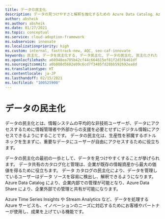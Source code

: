 ```yaml
---
title: データの民主化
description: データの見つけやすさと解釈を強化するための Azure Data Catalog、Azure Data Share、およびその他のツールによるデータの民主化について説明します。
author: absheik
ms.author: absheik
ms.date: 01/27/2021
ms.topic: conceptual
ms.service: cloud-adoption-framework
ms.subservice: innovate
ms.localizationpriority: high
ms.custom: internal, fasttrack-new, AQC, seo-caf-innovate
keywords: 民主化, データを民主化する, データ民主化, データの民主化, 民主化された
ms.openlocfilehash: a60948ea705b42cf44c664615ef81f2d3f6461df
ms.sourcegitcommit: a0b808d5602e09c6cd7f3485fd28bb592692ea8d
ms.translationtype: HT
ms.contentlocale: ja-JP
ms.lasthandoff: 02/15/2021
ms.locfileid: "100525900"
---
```

# <a name="democratize-data"></a>データの民主化

データの民主化とは、情報システムの平均的な非技術ユーザーが、データにアクセスするために情報管理者や外部からの支援を必要とせずにデジタル情報にアクセスできるようにすることです。 データの民主化は、生産性を邪魔するボトルネックを生まずに、重要なデータにユーザーが自由にアクセスするために役立ちます。

データの民主化の最初の一歩として、データを見つけやすくすることが挙げられます。 データ共有のカタログ化と管理は、企業が既存の情報資産から最大の価値を得るために役立ちます。 データ カタログの民主化により、データを管理しているユーザーはデータ ソースを容易に検出し、解釈できるようになります。 Azure Data Catalog により、企業内部での管理が可能となり、Azure Data Share により、企業外部での管理と共有が可能になります。

Azure Time Series Insights や Stream Analytics など、データを処理する Azure サービスも、イノベーションのニーズに対応するためにお客様やパートナーが使用し、成果を上げている機能です。

## <a name="catalog"></a>[カタログ](#tab/Catalog)

### <a name="azure-data-catalog"></a>Azure Data Catalog

Azure Data Catalog は、データ コンシューマーによるデータ検出の課題に対処し、データ プロデューサーが情報資産を管理することを可能にします。 IT とビジネス間のギャップが解消され、すべてのユーザーが分析情報を共有して貢献できるようになります。 必要な場所にデータを保存し、使用するツールで接続できます。 Azure Data Catalog を使用すると、登録されたデータ資産を検出できるユーザーを制御できます。 オープン REST API を使用して、既存のツールやプロセスに統合できます。

> [!div class="checklist"]
>
> - [登録]
> - 検索と注釈
> - 接続と管理

::: zone target="docs"

**[Azure Data Catalog のドキュメント](/azure/data-catalog)に移動する**

::: zone-end

::: zone target="chromeless"

#### <a name="action"></a>アクション

Azure Data Catalog は、組織ごとに 1 つだけ使用できます。 組織のカタログが既に作成されている場合、カタログを追加することはできません。

組織のカタログを作成するには:

1. **[Azure Data Catalog]** に移動します。
2. **［作成］** を選択します

<!-- markdownlint-disable DOCSMD001 -->

::: form action="OpenBlade[#blade/HubsExtension/BrowseResourceBlade/resourceType/Microsoft.DataCatalog%2FCatalogs]" submitText="Go to Azure Data Catalog" :::

<!-- markdownlint-enable DOCSMD001 -->

::: zone-end

## <a name="share"></a>[共有](#tab/Share)

### <a name="azure-data-share"></a>Azure Data Share

データのオープンな共有と、共有するデータおよび共有する相手の制御のバランスを取ることが、イノベーションの重要な推進要素となります。 企業はデータの民主化を試みるときに、データの膨大な量、ペース、ライフサイクルに圧倒されがちです。 Azure Data Share を使用すると、プロバイダーはデータ共有の使用条件を指定してデータを処理する方法を制御できます。 データ コンシューマーは、データを受け取る前に、これらの条件に同意する必要があります。 データ プロバイダーは、データ コンシューマーが更新を受け取る頻度を指定できます。 データ プロバイダーは、新しい更新へのアクセスをいつでも取り消すことができます。

> [!div class="checklist"]
>
> - データ共有を作成する。
> - データ共有にデータセットを追加する。
> - データ共有の同期スケジュールを有効にする。
> - データ共有に受信者を追加する。

::: zone target="docs"

**[Azure Data Share のドキュメント](/azure/data-share)に移動する**

::: zone-end

::: zone target="chromeless"

<!-- markdownlint-disable MD024 -->

#### <a name="action"></a>アクション

データ共有を作成するには、次の手順に従います。

1. **[Azure Data Share]** に移動します。
2. **[Create data share]\(データ共有の作成\)** をクリックします。

<!-- markdownlint-disable DOCSMD001 -->

::: form action="OpenBlade[#blade/HubsExtension/BrowseResourceBlade/resourceType/Microsoft.DataShare%2FAccounts]" submitText="Go to Azure Data Shares" :::

<!-- markdownlint-enable DOCSMD001 -->

::: zone-end

## <a name="insights"></a>[分析情報](#tab/Insights)

### <a name="azure-time-series-insights"></a>Azure Time Series Insights

Azure Time Series Insights のデータ イノベーション機能は無限です。 データ ストリームのほぼリアルタイムのデータ探索と、IoT 規模の時系列データに対応する多層ストレージが提供されます。 また、未加工のテレメトリをコンテキスト化し、資産ベースの分析情報を引き出すモデルも提供されます。 Time Series Insights プラットフォーム上で、他のデータ ソリューションとのスムーズかつ継続的な統合を実現し、根本原因分析や異常検出を行うことができます。また、カスタム アプリケーションを構築することもできます。

> [!div class="checklist"]
>
> - Time Series Insights 環境を計画します。
> - エクスプローラーでデータを視覚化します。
> - データ リテンション期間を理解します。
> - カスタム ビューを開発し、共有します。

::: zone target="docs"

**[Azure Time Series Insights の概要](/azure/time-series-insights/time-series-insights-update-overview)に移動する**

::: zone-end

::: zone target="chromeless"

#### <a name="action"></a>アクション

Azure Time Series Insights 環境を作成するには:

1. **Azure Time Series Insights 環境** に移動します。
2. **[Time Series Insights 環境の作成]** を選択します。
3. この環境でイベント ソース (Azure IoT Hub または Event Hubs) を参照します。

<!-- markdownlint-disable DOCSMD001 -->

::: form action="OpenBlade[#blade/HubsExtension/BrowseResourceBlade/resourceType/Microsoft.TimeSeriesInsights%2FEnvironments]" submitText="Go to Azure Time Series Insights" :::

<!-- markdownlint-enable DOCSMD001 -->

::: zone-end
